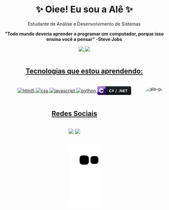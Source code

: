 <div align="center"> 
  <h1>✨ Oiee! Eu sou a Alê ✨</h1>
  <p>Estudante de Análise e Desenvolvimento de Sistemas</p>
  <p><strong>"Todo mundo deveria aprender a programar um computador, porque isso ensina você a pensar" -Steve Jobs</strong></p>
</div>  


<div align="center">
  <a href="https://github.com/ale00gs">
  <img height="180em" src="https://github-readme-stats.vercel.app/api?username=ale00gs&show_icons=true&theme=radical&include_all_commits=true&count_private=true"/>
  <img height="180em" src="https://github-readme-stats.vercel.app/api/top-langs/?username=ale00gs&layout=compact&langs_count=7&theme=radical"/>
</div><br>
  
<!-- ![ale00gs GitHub stats](https://github-readme-stats.vercel.app/api?username=ale00gs&show_icons=true&theme=radical) -->
 
<div align="center">  
  
## Tecnologias que estou aprendendo:
<div style="display: inline_block"><br>
<img align="center"  alt="html5" src="https://img.shields.io/badge/HTML5-E34F26?style=for-the-badge&logo=html5&logoColor=white" >

<img align="center"  alt="css" src="https://img.shields.io/badge/CSS-239120?&style=for-the-badge&logo=css3&logoColor=white" >

<img align="center"  alt="javascript" src="https://img.shields.io/badge/JavaScript-F7DF1E?style=for-the-badge&logo=javascript&logoColor=black" >

<img align="center"  alt="python" src="https://img.shields.io/badge/Python-3776AB?style=for-the-badge&logo=python&logoColor=white" >
  
<img align="center"  alt="csharp" height="27" src="https://github.com/Ale00gs/ale00gs/blob/main/csharp_dotnet_button_icon_151936.png">  
  
<img align="right" alt="ale-pic" height="150" style="border-radius:50px;" src="https://media.discordapp.net/attachments/907398442035339287/975899031475728404/download20220501200654.png?width=427&height=427">
</div><br>
</div>  
  
<div align="center">
  
## Redes Sociais
<div style="display: inline_block"><br>  
  <a href="https://instagram.com/ale_gonss" target="_blank"><img src="https://img.shields.io/badge/-Instagram-%23E4405F?style=for-the-badge&logo=instagram&logoColor=white" target="_blank"></a>
  <a href="https://www.linkedin.com/in/alerrandra-gonsalves-sissa-2805a6238/" target="_blank"><img src="https://img.shields.io/badge/-LinkedIn-%230077B5?style=for-the-badge&logo=linkedin&logoColor=white" target="_blank"></a> 
</div><br> 
  
  ![Snake animation](https://github.com/ale00gs/ale00gs/blob/output/github-contribution-grid-snake.svg)
</div> 
  
